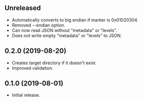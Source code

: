 ## Unreleased

- Automatically converts to big endian if marker is 0x01020304.
- Removed --endian option.
- Can now read JSON without "metadata" or "levels".
- Does not write empty "metadata" or "levels" to JSON.

## 0.2.0 (2019-08-20)

- Creates target directory if it doesn't exist.
- Improved validation.

## 0.1.0 (2019-08-01)

- Initial release.
